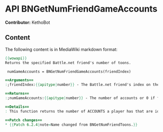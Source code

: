 # API BNGetNumFriendGameAccounts

**Contributor:** KethoBot

## Content

The following content is in MediaWiki markdown format:

```mediawiki
{{wowapi}}
Returns the specified Battle.net friend's number of toons.

 numGameAccounts = BNGetNumFriendGameAccounts(friendIndex)

==Arguments==
:;friendIndex:{{apitype|number}} - The Battle.net friend's index on the friendslist

==Returns==
:;numGameAccounts:{{apitype|number}} - The number of accounts or 0 if friend is not online.

==Details==
: This function returns the number of ACCOUNTS a player has that are identified with a given battletag ID rather than the number of characters on a given account.

==Patch changes==
* {{Patch 6.2.4|note=Name changed from BNGetNumFriendToons.}}
```